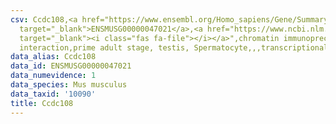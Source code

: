 ```yaml
---
csv: Ccdc108,<a href="https://www.ensembl.org/Homo_sapiens/Gene/Summary?db=core;g=ENSMUSG00000047021"
  target="_blank">ENSMUSG00000047021</a>,<a href="https://www.ncbi.nlm.nih.gov/pubmed/25450459"
  target="_blank"><i class="fas fa-file"></i></a>",chromatin immunoprecipitation assay,direct
  interaction,prime adult stage, testis, Spermatocyte,,,transcriptional regulation,
data_alias: Ccdc108
data_id: ENSMUSG00000047021
data_numevidence: 1
data_species: Mus musculus
data_taxid: '10090'
title: Ccdc108
---
```

